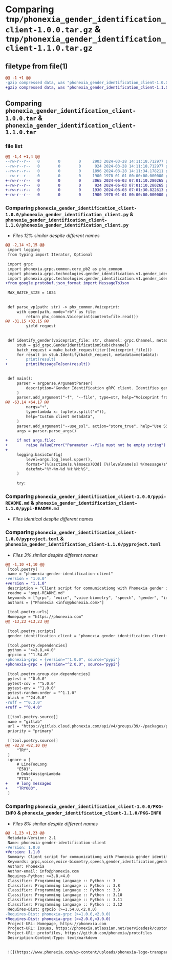 # Comparing `tmp/phonexia_gender_identification_client-1.0.0.tar.gz` & `tmp/phonexia_gender_identification_client-1.1.0.tar.gz`

## filetype from file(1)

```diff
@@ -1 +1 @@
-gzip compressed data, was "phonexia_gender_identification_client-1.0.0.tar", max compression
+gzip compressed data, was "phonexia_gender_identification_client-1.1.0.tar", max compression
```

## Comparing `phonexia_gender_identification_client-1.0.0.tar` & `phonexia_gender_identification_client-1.1.0.tar`

### file list

```diff
@@ -1,4 +1,4 @@
--rw-r--r--   0        0        0     2903 2024-03-28 14:11:18.712977 phonexia_gender_identification_client-1.0.0/phonexia_gender_identification_client.py
--rw-r--r--   0        0        0      924 2024-03-28 14:11:18.712977 phonexia_gender_identification_client-1.0.0/pypi-README.md
--rw-r--r--   0        0        0     1896 2024-03-28 14:11:34.178211 phonexia_gender_identification_client-1.0.0/pyproject.toml
--rw-r--r--   0        0        0     1900 1970-01-01 00:00:00.000000 phonexia_gender_identification_client-1.0.0/PKG-INFO
+-rw-r--r--   0        0        0     3065 2024-06-03 07:01:10.280265 phonexia_gender_identification_client-1.1.0/phonexia_gender_identification_client.py
+-rw-r--r--   0        0        0      924 2024-06-03 07:01:10.280265 phonexia_gender_identification_client-1.1.0/pypi-README.md
+-rw-r--r--   0        0        0     1930 2024-06-03 07:01:30.822613 phonexia_gender_identification_client-1.1.0/pyproject.toml
+-rw-r--r--   0        0        0     1900 1970-01-01 00:00:00.000000 phonexia_gender_identification_client-1.1.0/PKG-INFO
```

### Comparing `phonexia_gender_identification_client-1.0.0/phonexia_gender_identification_client.py` & `phonexia_gender_identification_client-1.1.0/phonexia_gender_identification_client.py`

 * *Files 12% similar despite different names*

```diff
@@ -2,14 +2,15 @@
 import logging
 from typing import Iterator, Optional
 
 import grpc
 import phonexia.grpc.common.core_pb2 as phx_common
 import phonexia.grpc.technologies.gender_identification.v1.gender_identification_pb2 as gid
 import phonexia.grpc.technologies.gender_identification.v1.gender_identification_pb2_grpc as gid_grpc
+from google.protobuf.json_format import MessageToJson
 
 MAX_BATCH_SIZE = 1024
 
 
 def parse_vp(path: str) -> phx_common.Voiceprint:
     with open(path, mode="rb") as file:
         return phx_common.Voiceprint(content=file.read())
@@ -31,15 +32,15 @@
         yield request
 
 
 def identify_gender(voiceprint_file: str, channel: grpc.Channel, metadata: Optional[list]):
     stub = gid_grpc.GenderIdentificationStub(channel)
     batch_request = make_batch_request(iter([voiceprint_file]))
     for result in stub.Identify(batch_request, metadata=metadata):
-        print(result)
+        print(MessageToJson(result))
 
 
 def main():
     parser = argparse.ArgumentParser(
         description="Gender Identification gRPC client. Identifies gender from input voiceprint.",
     )
     parser.add_argument("-f", "--file", type=str, help="Voiceprint from which to identify gender")
@@ -63,14 +64,17 @@
         nargs="+",
         type=lambda x: tuple(x.split("=")),
         help="Custom client metadata",
     )
     parser.add_argument("--use_ssl", action="store_true", help="Use SSL connection")
     args = parser.parse_args()
 
+    if not args.file:
+        raise ValueError("Parameter --file must not be empty string")
+
     logging.basicConfig(
         level=args.log_level.upper(),
         format="[%(asctime)s.%(msecs)03d] [%(levelname)s] %(message)s",
         datefmt="%Y-%m-%d %H:%M:%S",
     )
 
     try:
```

### Comparing `phonexia_gender_identification_client-1.0.0/pypi-README.md` & `phonexia_gender_identification_client-1.1.0/pypi-README.md`

 * *Files identical despite different names*

### Comparing `phonexia_gender_identification_client-1.0.0/pyproject.toml` & `phonexia_gender_identification_client-1.1.0/pyproject.toml`

 * *Files 3% similar despite different names*

```diff
@@ -1,10 +1,10 @@
 [tool.poetry]
 name = "phonexia-gender-identification-client"
-version = "1.0.0"
+version = "1.1.0"
 description = "Client script for communicationg with Phonexia gender identification microservice."
 readme = "pypi-README.md"
 keywords = ["grpc", "voice", "voice-biometry", "speech", "gender", "identification", "gender identification"]
 authors = ["Phonexia <info@phonexia.com>"]
 
 [tool.poetry.urls]
 Homepage = "https://phonexia.com"
@@ -13,23 +13,23 @@
 
 [tool.poetry.scripts]
 gender_identification_client = 'phonexia_gender_identification_client:main'
 
 [tool.poetry.dependencies]
 python = ">=3.8,<4.0"
 grpcio = "^1.54.0"
-phonexia-grpc = {version="^1.0.0", source="pypi"}
+phonexia-grpc = {version="^2.0.0", source="pypi"}
 
 [tool.poetry.group.dev.dependencies]
 pytest = "^8.0.0"
 pytest-cov = "^5.0.0"
 pytest-env = "^1.0.0"
 pytest-random-order = "^1.1.0"
 black = "^24.0.0"
-ruff = "^0.3.0"
+ruff = "^0.4.0"
 
 [[tool.poetry.source]]
 name = "gitlab"
 url = "https://gitlab.cloud.phonexia.com/api/v4/groups/39/-/packages/pypi/simple"
 priority = "primary"
 
 [[tool.poetry.source]]
@@ -82,8 +82,10 @@
     "TRY",
 ]
 ignore = [
     # LineTooLong
     "E501",
     # DoNotAssignLambda
     "E731",
+    # long messages
+    "TRY003",
 ]
```

### Comparing `phonexia_gender_identification_client-1.0.0/PKG-INFO` & `phonexia_gender_identification_client-1.1.0/PKG-INFO`

 * *Files 8% similar despite different names*

```diff
@@ -1,23 +1,23 @@
 Metadata-Version: 2.1
 Name: phonexia-gender-identification-client
-Version: 1.0.0
+Version: 1.1.0
 Summary: Client script for communicationg with Phonexia gender identification microservice.
 Keywords: grpc,voice,voice-biometry,speech,gender,identification,gender identification
 Author: Phonexia
 Author-email: info@phonexia.com
 Requires-Python: >=3.8,<4.0
 Classifier: Programming Language :: Python :: 3
 Classifier: Programming Language :: Python :: 3.8
 Classifier: Programming Language :: Python :: 3.9
 Classifier: Programming Language :: Python :: 3.10
 Classifier: Programming Language :: Python :: 3.11
 Classifier: Programming Language :: Python :: 3.12
 Requires-Dist: grpcio (>=1.54.0,<2.0.0)
-Requires-Dist: phonexia-grpc (>=1.0.0,<2.0.0)
+Requires-Dist: phonexia-grpc (>=2.0.0,<3.0.0)
 Project-URL: Homepage, https://phonexia.com
 Project-URL: Issues, https://phonexia.atlassian.net/servicedesk/customer/portal/15/group/20/create/40
 Project-URL: protofiles, https://github.com/phonexia/protofiles
 Description-Content-Type: text/markdown
 
 
 ![](https://www.phonexia.com/wp-content/uploads/phonexia-logo-transparent-500px.png)
```

